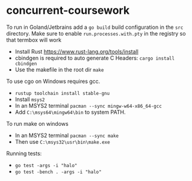 # concurrent-coursework

To run in Goland/Jetbrains add a `go build` build configuration in the `src` directory. 
Make sure to enable `run.processes.with.pty` in the registry so that termbox will work

- Install Rust https://www.rust-lang.org/tools/install
- cbindgen is required to auto generate C Headers: `cargo install cbindgen`
- Use the makefile in the root dir `make`

To use cgo on Windows requires gcc. 
- `rustup toolchain install stable-gnu`
- Install `msys2`
- In an MSYS2 terminal `pacman --sync mingw-w64-x86_64-gcc`
- Add `C:\msys64\mingw64\bin` to system PATH.

To run make on windows
- In an MSYS2 terminal `pacman --sync make`
- Then use `C:\msys32\usr\bin\make.exe`

Running tests:
- `go test -args -i "halo"`
- `go test -bench . -args -i "halo"`
